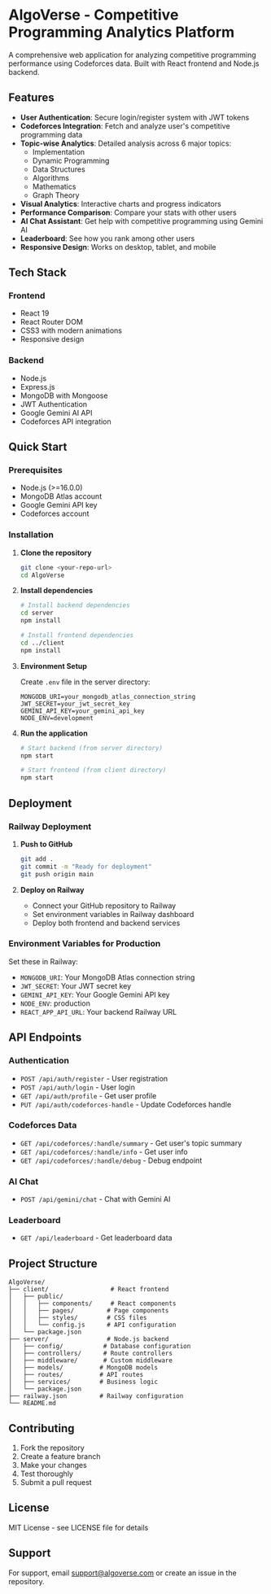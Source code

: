 # AlgoVerse - Competitive Programming Analytics Platform

A comprehensive web application for analyzing competitive programming performance using Codeforces data. Built with React frontend and Node.js backend.

## Features

- **User Authentication**: Secure login/register system with JWT tokens
- **Codeforces Integration**: Fetch and analyze user's competitive programming data
- **Topic-wise Analytics**: Detailed analysis across 6 major topics:
  - Implementation
  - Dynamic Programming
  - Data Structures
  - Algorithms
  - Mathematics
  - Graph Theory
- **Visual Analytics**: Interactive charts and progress indicators
- **Performance Comparison**: Compare your stats with other users
- **AI Chat Assistant**: Get help with competitive programming using Gemini AI
- **Leaderboard**: See how you rank among other users
- **Responsive Design**: Works on desktop, tablet, and mobile

## Tech Stack

### Frontend
- React 19
- React Router DOM
- CSS3 with modern animations
- Responsive design

### Backend
- Node.js
- Express.js
- MongoDB with Mongoose
- JWT Authentication
- Google Gemini AI API
- Codeforces API integration

## Quick Start

### Prerequisites
- Node.js (>=16.0.0)
- MongoDB Atlas account
- Google Gemini API key
- Codeforces account

### Installation

1. **Clone the repository**
   ```bash
   git clone <your-repo-url>
   cd AlgoVerse
   ```

2. **Install dependencies**
   ```bash
   # Install backend dependencies
   cd server
   npm install
   
   # Install frontend dependencies
   cd ../client
   npm install
   ```

3. **Environment Setup**
   
   Create `.env` file in the server directory:
   ```env
   MONGODB_URI=your_mongodb_atlas_connection_string
   JWT_SECRET=your_jwt_secret_key
   GEMINI_API_KEY=your_gemini_api_key
   NODE_ENV=development
   ```

4. **Run the application**
   ```bash
   # Start backend (from server directory)
   npm start
   
   # Start frontend (from client directory)
   npm start
   ```

## Deployment

### Railway Deployment

1. **Push to GitHub**
   ```bash
   git add .
   git commit -m "Ready for deployment"
   git push origin main
   ```

2. **Deploy on Railway**
   - Connect your GitHub repository to Railway
   - Set environment variables in Railway dashboard
   - Deploy both frontend and backend services

### Environment Variables for Production

Set these in Railway:
- `MONGODB_URI`: Your MongoDB Atlas connection string
- `JWT_SECRET`: Your JWT secret key
- `GEMINI_API_KEY`: Your Google Gemini API key
- `NODE_ENV`: production
- `REACT_APP_API_URL`: Your backend Railway URL

## API Endpoints

### Authentication
- `POST /api/auth/register` - User registration
- `POST /api/auth/login` - User login
- `GET /api/auth/profile` - Get user profile
- `PUT /api/auth/codeforces-handle` - Update Codeforces handle

### Codeforces Data
- `GET /api/codeforces/:handle/summary` - Get user's topic summary
- `GET /api/codeforces/:handle/info` - Get user info
- `GET /api/codeforces/:handle/debug` - Debug endpoint

### AI Chat
- `POST /api/gemini/chat` - Chat with Gemini AI

### Leaderboard
- `GET /api/leaderboard` - Get leaderboard data

## Project Structure

```
AlgoVerse/
├── client/                 # React frontend
│   ├── public/
│   │   ├── components/     # React components
│   │   ├── pages/         # Page components
│   │   ├── styles/        # CSS files
│   │   └── config.js      # API configuration
│   └── package.json
├── server/                # Node.js backend
│   ├── config/           # Database configuration
│   ├── controllers/      # Route controllers
│   ├── middleware/       # Custom middleware
│   ├── models/          # MongoDB models
│   ├── routes/          # API routes
│   ├── services/        # Business logic
│   └── package.json
├── railway.json         # Railway configuration
└── README.md
```

## Contributing

1. Fork the repository
2. Create a feature branch
3. Make your changes
4. Test thoroughly
5. Submit a pull request

## License

MIT License - see LICENSE file for details

## Support

For support, email support@algoverse.com or create an issue in the repository. 